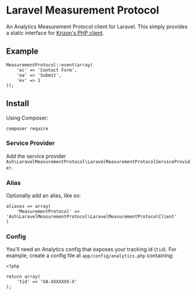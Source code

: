 # Laravel Measurement Protocol

An Analytics Measurement Protocol client for Laravel. This simply provides a static interface for [Krizon's PHP client](https://github.com/krizon/php-ga-measurement-protocol).

## Example

	MeasurementProtocol::event(array(
		'ec' => 'Contact Form',
		'ea' => 'Submit',
		'ev' => 1
	));

## Install

Using Composer:

	composer require 

### Service Provider

Add the service provider `Ash\LaravelMeasurementProtocol\LaravelMeasurementProtocolServiceProvider`.

### Alias

Optionally add an alias, like so:

	aliases => array(
		'MeasurementProtocol' => 'Ash\LaravelMeasurementProtocol\LaravelMeasurementProtocolClient'
	)

### Config

You'll need an Analytics config that exposes your tracking id (`tid`). For example, create a config file at `app/config/analytics.php` containing:

	<?php
	
	return array(
		'tid' => 'UA-XXXXXXX-X'
	);